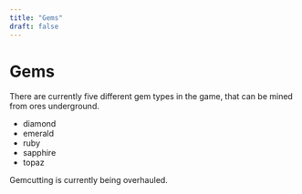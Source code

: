 ```yaml
---
title: "Gems"
draft: false
---
```

# Gems

There are currently five different gem types in the game, that can be mined from ores underground.

* diamond
* emerald
* ruby
* sapphire
* topaz

Gemcutting is currently being overhauled.
